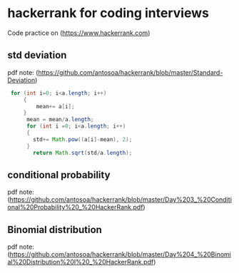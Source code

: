 # hackerrank for coding interviews
Code practice on (https://www.hackerrank.com)

## std deviation
pdf note: (https://github.com/antosoa/hackerrank/blob/master/Standard-Deviation)

```java
 for (int i=0; i<a.length; i++)
     {
         mean+= a[i];
     }
      mean = mean/a.length;
      for (int i =0; i<a.length; i++)
      {
        std+= Math.pow((a[i]-mean), 2);
      }
        return Math.sqrt(std/a.length); 
```

## conditional probability
pdf note: (https://github.com/antosoa/hackerrank/blob/master/Day%203_%20Conditional%20Probability%20_%20HackerRank.pdf)

## Binomial distribution
pdf note: (https://github.com/antosoa/hackerrank/blob/master/Day%204_%20Binomial%20Distribution%20I%20_%20HackerRank.pdf)
